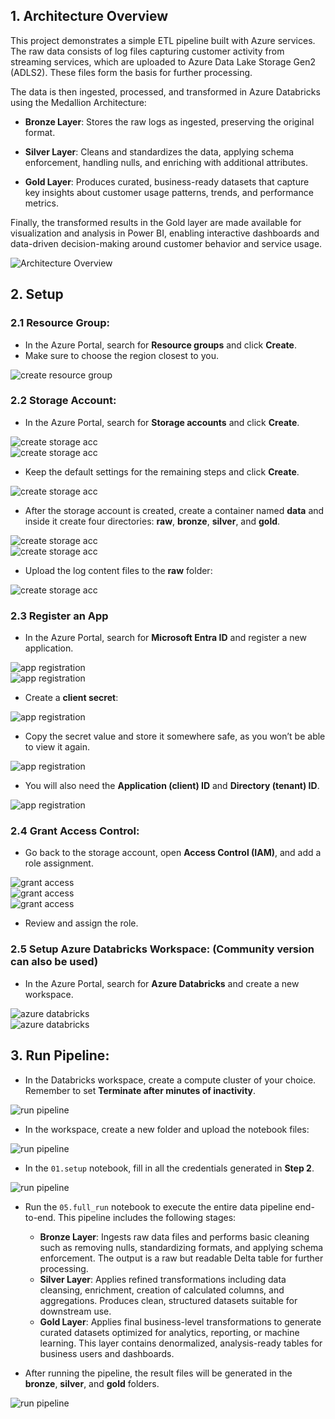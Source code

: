 ## 1. Architecture Overview  

This project demonstrates a simple ETL pipeline built with Azure services. The raw data consists of log files capturing customer activity from streaming services, which are uploaded to Azure Data Lake Storage Gen2 (ADLS2). These files form the basis for further processing.

The data is then ingested, processed, and transformed in Azure Databricks using the Medallion Architecture:

  - **Bronze Layer**: Stores the raw logs as ingested, preserving the original format.

  - **Silver Layer**: Cleans and standardizes the data, applying schema enforcement, handling nulls, and enriching with additional attributes.

  - **Gold Layer**: Produces curated, business-ready datasets that capture key insights about customer usage patterns, trends, and performance metrics.

Finally, the transformed results in the Gold layer are made available for visualization and analysis in Power BI, enabling interactive dashboards and data-driven decision-making around customer behavior and service usage.

![Architecture Overview](img/simple_etl.png)



## 2. Setup  

### 2.1 Resource Group:  
- In the Azure Portal, search for **Resource groups** and click **Create**.  
- Make sure to choose the region closest to you.  

![create resource group](img/resource_group.png)  

### 2.2 Storage Account:  
- In the Azure Portal, search for **Storage accounts** and click **Create**.  

![create storage acc](img/account_storage_1.png)  
![create storage acc](img/account_storage_2.png)  

- Keep the default settings for the remaining steps and click **Create**.  

![create storage acc](img/account_storage_3.png)  

- After the storage account is created, create a container named **data** and inside it create four directories: **raw**, **bronze**, **silver**, and **gold**.  

![create storage acc](img/account_storage_4.png)  
![create storage acc](img/account_storage_5.png)  

- Upload the log content files to the **raw** folder:  

![create storage acc](img/account_storage_6.png)  

### 2.3 Register an App  
- In the Azure Portal, search for **Microsoft Entra ID** and register a new application.  

![app registration](img/app_registration_1.png)  
![app registration](img/app_registration_2.png)  

- Create a **client secret**:  

![app registration](img/app_registration_3.png)  

- Copy the secret value and store it somewhere safe, as you won’t be able to view it again.  

![app registration](img/app_registration_4.png)  

- You will also need the **Application (client) ID** and **Directory (tenant) ID**.  

![app registration](img/app_registration_5.png)  

### 2.4 Grant Access Control:  
- Go back to the storage account, open **Access Control (IAM)**, and add a role assignment.  

![grant access](img/grant_access_1.png)  
![grant access](img/grant_access_2.png)  
![grant access](img/grant_access_3.png)  

- Review and assign the role.  

### 2.5 Setup Azure Databricks Workspace: (Community version can also be used)  
- In the Azure Portal, search for **Azure Databricks** and create a new workspace.  

![azure databricks](img/set_azure_databricks_1.png)  
![azure databricks](img/set_azure_databricks_2.png)  

## 3. Run Pipeline:  
- In the Databricks workspace, create a compute cluster of your choice. Remember to set **Terminate after minutes of inactivity**.  

![run pipeline](img/run_pipeline_1.png)  

- In the workspace, create a new folder and upload the notebook files:  

![run pipeline](img/run_pipeline_2.png)  

- In the `01.setup` notebook, fill in all the credentials generated in **Step 2**.  

![run pipeline](img/run_pipeline_3.png)  

- Run the `05.full_run` notebook to execute the entire data pipeline end-to-end. This pipeline includes the following stages:  
  - **Bronze Layer**: Ingests raw data files and performs basic cleaning such as removing nulls, standardizing formats, and applying schema enforcement. The output is a raw but readable Delta table for further processing.  
  - **Silver Layer**: Applies refined transformations including data cleansing, enrichment, creation of calculated columns, and aggregations. Produces clean, structured datasets suitable for downstream use.  
  - **Gold Layer**: Applies final business-level transformations to generate curated datasets optimized for analytics, reporting, or machine learning. This layer contains denormalized, analysis-ready tables for business users and dashboards.  

- After running the pipeline, the result files will be generated in the **bronze**, **silver**, and **gold** folders.  

![run pipeline](img/run_pipeline_4.png)  
